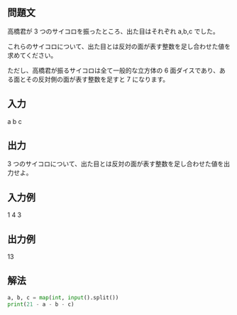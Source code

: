 ## 問題文
高橋君が 
3 つのサイコロを振ったところ、出た目はそれぞれ 
a,b,c でした。  

これらのサイコロについて、出た目とは反対の面が表す整数を足し合わせた値を求めてください。  

ただし、高橋君が振るサイコロは全て一般的な立方体の 
6 面ダイスであり、ある面とその反対側の面が表す整数を足すと 
7 になります。
## 入力
a b c
## 出力
3 つのサイコロについて、出た目とは反対の面が表す整数を足し合わせた値を出力せよ。
## 入力例
1 4 3
## 出力例
13
## 解法

```python
a, b, c = map(int, input().split())
print(21 - a - b - c)